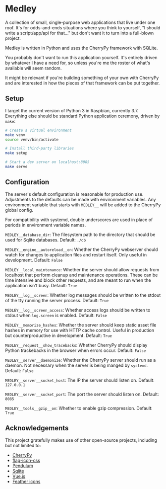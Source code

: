 # Medley

A collection of small, single-purpose web applications that live under
one roof. It's for odds-and-ends situations where you think to
yourself, "I should write a script/app/api for that..." but
don't want it to turn into a full-blown project.

Medley is written in Python and uses the CherryPy framework with
SQLite.

You probably don't want to run this application yourself. It's
entirely driven by whatever I have a need for, so unless you're me the
roster of what's available will seem random.

It might be relevant if you're building something of your own with
CherryPy and are interested in how the pieces of that framework can be
put together.

## Setup

I target the current version of Python 3 in Raspbian, currently
3.7. Everything else should be standard Python application ceremony,
driven by `make`:

```sh
# Create a virtual environment
make venv
source venv/bin/activate

# Install third-party libraries
make setup

# Start a dev server on localhost:8085
make serve
```

## Configuration

The server's default configuration is reasonable for production use.
Adjustments to the defaults can be made with environment
variables. Any environment variable that starts with `MEDLEY__` will be
added to the CherryPy global config.

For compatibility with systemd, double underscores are used in place
of periods in environment variable names.

`MEDLEY__database_dir`: The filesystem path to the directory that
should be used for Sqlite databases. Default: `./db`

`MEDLEY__engine__autoreload__on`: Whether the CherryPy webserver should watch
for changes to application files and restart itself. Only useful in
development. Default: `False`

`MEDLEY__local_maintenance`: Whether the server should allow requests
from localhost that perform cleanup and maintenance operations. These
can be time intensive and block other requests, and are meant to run
when the application isn't busy. Default: `True`

`MEDLEY__log__screen`: Whether log messages should be written to the stdout of the
tty running the server process. Default: `True`

`MEDLEY__log__screen_access`: Whether access logs should be written to stdout
when `log.screen` is enabled. Default: `False`

`MEDLEY__memorize_hashes`: Whether the server should keep static asset file
hashes in memory for use with HTTP cache control. Useful in production
but counterproductive in development. Default: `True`

`MEDLEY__request__show_tracebacks`: Whether CherryPy should display Python
trackebacks in the browser when errors occur. Default: `False`

`MEDLEY__server__daemonize`: Whether the CherryPy server should run as
a daemon. Not necessary when the server is being manged by
`systemd`. Default: `False`

`MEDLEY__server__socket_host`: The IP the server should listen on. Default:
`127.0.0.1`

`MEDLEY__server__socket_port`: The port the server should listen
on. Default: `8085`

`MEDLEY__tools__gzip__on`: Whether to enable gzip compression. Default: `True`

## Acknowledgements

This project gratefully makes use of other open-source projects,
including but not limited to:

* [CherryPy](https://cherrypy.org/)
* [flag-icon-css](http://flag-icon-css.lip.is/)
* [Pendulum](https://pendulum.eustace.io)
* [Sqlite](https://sqlite.org/)
* [Vue.js](https://vuejs.org/)
* [Feather icons](https://feathericons.com)
